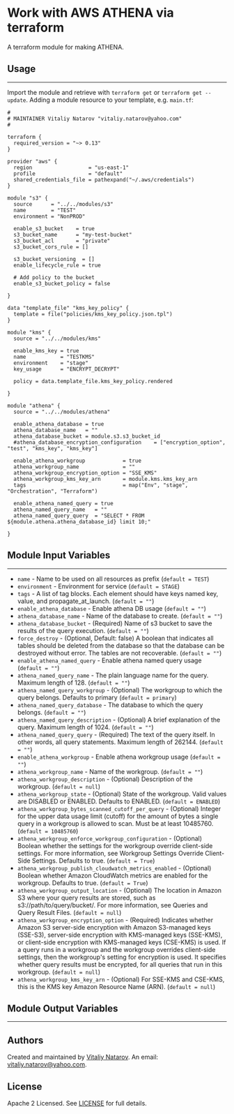 # Work with AWS ATHENA via terraform

A terraform module for making ATHENA.


## Usage
----------------------
Import the module and retrieve with ```terraform get``` or ```terraform get --update```. Adding a module resource to your template, e.g. `main.tf`:

```
#
# MAINTAINER Vitaliy Natarov "vitaliy.natarov@yahoo.com"
#

terraform {
  required_version = "~> 0.13"
}

provider "aws" {
  region                  = "us-east-1"
  profile                 = "default"
  shared_credentials_file = pathexpand("~/.aws/credentials")
}

module "s3" {
  source      = "../../modules/s3"
  name        = "TEST"
  environment = "NonPROD"

  enable_s3_bucket    = true
  s3_bucket_name      = "my-test-bucket"
  s3_bucket_acl       = "private"
  s3_bucket_cors_rule = []

  s3_bucket_versioning  = []
  enable_lifecycle_rule = true

  # Add policy to the bucket
  enable_s3_bucket_policy = false

}

data "template_file" "kms_key_policy" {
  template = file("policies/kms_key_policy.json.tpl")
}

module "kms" {
  source = "../../modules/kms"

  enable_kms_key = true
  name           = "TESTKMS"
  environment    = "stage"
  key_usage      = "ENCRYPT_DECRYPT"

  policy = data.template_file.kms_key_policy.rendered

}

module "athena" {
  source = "../../modules/athena"

  enable_athena_database = true
  athena_database_name   = ""
  athena_database_bucket = module.s3.s3_bucket_id
  #athena_database_encryption_configuration    = ["encryption_option", "test", "kms_key", "kms_key"]

  enable_athena_workgroup            = true
  athena_workgroup_name              = ""
  athena_workgroup_encryption_option = "SSE_KMS"
  athena_workgroup_kms_key_arn       = module.kms.kms_key_arn
  tags                               = map("Env", "stage", "Orchestration", "Terraform")

  enable_athena_named_query = true
  athena_named_query_name   = ""
  athena_named_query_query  = "SELECT * FROM ${module.athena.athena_database_id} limit 10;"

}
```

## Module Input Variables
----------------------
- `name` - Name to be used on all resources as prefix (`default = TEST`)
- `environment` - Environment for service (`default = STAGE`)
- `tags` - A list of tag blocks. Each element should have keys named key, value, and propagate_at_launch. (`default = ""`)
- `enable_athena_database` - Enable athena DB usage (`default = ""`)
- `athena_database_name` - Name of the database to create. (`default = ""`)
- `athena_database_bucket` - (Required) Name of s3 bucket to save the results of the query execution. (`default = ""`)
- `force_destroy` - (Optional, Default: false) A boolean that indicates all tables should be deleted from the database so that the database can be destroyed without error. The tables are not recoverable. (`default = ""`)
- `enable_athena_named_query` - Enable athena named query usage (`default = ""`)
- `athena_named_query_name` - The plain language name for the query. Maximum length of 128. (`default = ""`)
- `athena_named_query_workgroup` - (Optional) The workgroup to which the query belongs. Defaults to primary (`default = primary`)
- `athena_named_query_database` - The database to which the query belongs. (`default = ""`)
- `athena_named_query_description` - (Optional) A brief explanation of the query. Maximum length of 1024. (`default = ""`)
- `athena_named_query_query` - (Required) The text of the query itself. In other words, all query statements. Maximum length of 262144. (`default = ""`)
- `enable_athena_workgroup` - Enable athena workgroup usage (`default = ""`)
- `athena_workgroup_name` - Name of the workgroup. (`default = ""`)
- `athena_workgroup_description` - (Optional) Description of the workgroup. (`default = null`)
- `athena_workgroup_state` - (Optional) State of the workgroup. Valid values are DISABLED or ENABLED. Defaults to ENABLED. (`default = ENABLED`)
- `athena_workgroup_bytes_scanned_cutoff_per_query` - (Optional) Integer for the upper data usage limit (cutoff) for the amount of bytes a single query in a workgroup is allowed to scan. Must be at least 10485760. (`default = 10485760`)
- `athena_workgroup_enforce_workgroup_configuration` - (Optional) Boolean whether the settings for the workgroup override client-side settings. For more information, see Workgroup Settings Override Client-Side Settings. Defaults to true. (`default = True`)
- `athena_workgroup_publish_cloudwatch_metrics_enabled` - (Optional) Boolean whether Amazon CloudWatch metrics are enabled for the workgroup. Defaults to true. (`default = True`)
- `athena_workgroup_output_location` - (Optional) The location in Amazon S3 where your query results are stored, such as s3://path/to/query/bucket/. For more information, see Queries and Query Result Files. (`default = null`)
- `athena_workgroup_encryption_option` - (Required) Indicates whether Amazon S3 server-side encryption with Amazon S3-managed keys (SSE-S3), server-side encryption with KMS-managed keys (SSE-KMS), or client-side encryption with KMS-managed keys (CSE-KMS) is used. If a query runs in a workgroup and the workgroup overrides client-side settings, then the workgroup's setting for encryption is used. It specifies whether query results must be encrypted, for all queries that run in this workgroup. (`default = null`)
- `athena_workgroup_kms_key_arn` - (Optional) For SSE-KMS and CSE-KMS, this is the KMS key Amazon Resource Name (ARN). (`default = null`)

## Module Output Variables
----------------------


## Authors

Created and maintained by [Vitaliy Natarov](https://github.com/SebastianUA). An email: [vitaliy.natarov@yahoo.com](vitaliy.natarov@yahoo.com).

## License

Apache 2 Licensed. See [LICENSE](https://github.com/SebastianUA/terraform/blob/master/LICENSE) for full details.
